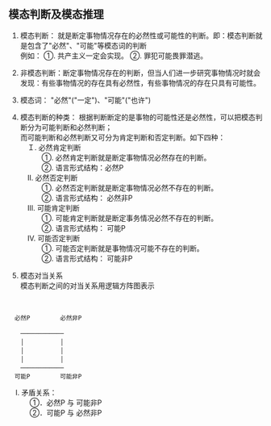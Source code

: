 ## __模态判断及模态推理__
1) 模态判断： 就是断定事物情况存在的必然性或可能性的判断。即：模态判断就是包含了"必然"、"可能"等模态词的判断<br>
例如：
①. 共产主义一定会实现。
②. 罪犯可能畏罪潜逃。

2) 非模态判断：断定事物情况存在的判断，但当人们进一步研究事物情况时就会发现：有些事物情况的存在具有必然性，有些事物情况的存在只具有可能性。 

3) 模态词： "必然"("一定")、"可能"("也许")

4) 模态判断的种类：
根据判断断定的是事物的可能性还是必然性，可以把模态判断分为可能判断和必然判断；<br>
而可能判断和必然判断又可分为肯定判断和否定判断。如下四种：<br>
　Ｉ. 必然肯定判断<br>
　　　①. 必然肯定判断就是断定事物情况必然存在的判断。<br>
　　　②. 语言形式结构：必然P<br>
　Ⅱ. 必然否定判断<br>
　　　①. 必然否定判断就是断定事物情况必然不存在的判断。<br>
　　　②. 语言形式结构： 必然非P<br>
　Ⅲ. 可能肯定判断<br>
　　　①. 可能肯定判断就是断定事务情况必然不存在的判断。<br>
　　　②. 语言形式结构： 可能P<br>
　Ⅳ. 可能否定判断<br>
　　　①. 可能否定判断就是事物情况可能不存在的判断。<br>
　　　②. 语言形式结构： 可能非P<br>

5) 模态对当关系<br>
模态判断之间的对当关系用逻辑方阵图表示<br>


<br>

```
　必然P　　　　　必然非P

　　────────────
　　│          │
　　│          │
　　│          │
　　────────────
　可能P　　　　　可能非P

```



　Ⅰ. 矛盾关系：<br>
　　　①．必然P 与 可能非P<br>
　　　②．可能P 与 必然非P
